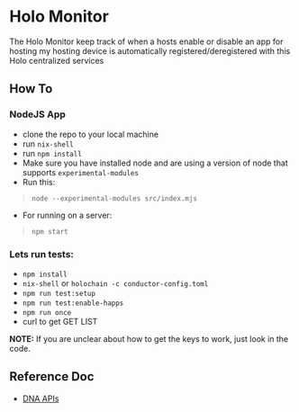 # Holo Monitor

The Holo Monitor keep track of when a hosts enable or disable an app for hosting my hosting device is automatically registered/deregistered with this Holo centralized services

## How To

### NodeJS App
- clone the repo to your local machine
- run `nix-shell`
- run `npm install`
- Make sure you have installed node and are using a version of node that supports `experimental-modules`
- Run this:
> `node --experimental-modules src/index.mjs`

- For running on a server:
> `npm start`


### Lets run tests:

- `npm install`
- `nix-shell` or `holochain -c conductor-config.toml`
- `npm run test:setup`
- `npm run test:enable-happs`
- `npm run once`
- curl to get GET LIST

**NOTE:** If you are unclear about how to get the keys to work, just look in the code.

## Reference Doc
- [DNA APIs](https://hackmd.io/_zUswSixRRK0NpnvoK1dLA)
